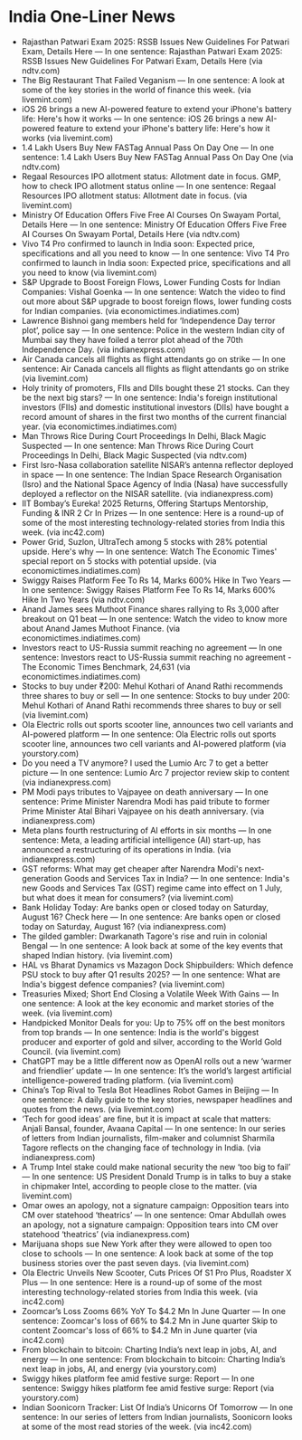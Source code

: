 # India One-Liner News

- Rajasthan Patwari Exam 2025: RSSB Issues New Guidelines For Patwari Exam, Details Here — In one sentence: Rajasthan Patwari Exam 2025: RSSB Issues New Guidelines For Patwari Exam, Details Here (via ndtv.com)
- The Big Restaurant That Failed Veganism — In one sentence: A look at some of the key stories in the world of finance this week. (via livemint.com)
- iOS 26 brings a new AI-powered feature to extend your iPhone's battery life: Here's how it works — In one sentence: iOS 26 brings a new AI-powered feature to extend your iPhone's battery life: Here's how it works (via livemint.com)
- 1.4 Lakh Users Buy New FASTag Annual Pass On Day One — In one sentence: 1.4 Lakh Users Buy New FASTag Annual Pass On Day One (via ndtv.com)
- Regaal Resources IPO allotment status: Allotment date in focus. GMP, how to check IPO allotment status online — In one sentence: Regaal Resources IPO allotment status: Allotment date in focus. (via livemint.com)
- Ministry Of Education Offers Five Free AI Courses On Swayam Portal, Details Here — In one sentence: Ministry Of Education Offers Five Free AI Courses On Swayam Portal, Details Here (via ndtv.com)
- Vivo T4 Pro confirmed to launch in India soon: Expected price, specifications and all you need to know — In one sentence: Vivo T4 Pro confirmed to launch in India soon: Expected price, specifications and all you need to know (via livemint.com)
- S&amp;P Upgrade to Boost Foreign Flows, Lower Funding Costs for Indian Companies: Vishal Goenka — In one sentence: Watch the video to find out more about S&P upgrade to boost foreign flows, lower funding costs for Indian companies. (via economictimes.indiatimes.com)
- Lawrence Bishnoi gang members held for ‘Independence Day terror plot’, police say — In one sentence: Police in the western Indian city of Mumbai say they have foiled a terror plot ahead of the 70th Independence Day. (via indianexpress.com)
- Air Canada cancels all flights as flight attendants go on strike — In one sentence: Air Canada cancels all flights as flight attendants go on strike (via livemint.com)
- Holy trinity of promoters, FIIs and DIIs bought these 21 stocks. Can they be the next big stars? — In one sentence: India's foreign institutional investors (FIIs) and domestic institutional investors (DIIs) have bought a record amount of shares in the first two months of the current financial year. (via economictimes.indiatimes.com)
- Man Throws Rice During Court Proceedings In Delhi, Black Magic Suspected — In one sentence: Man Throws Rice During Court Proceedings In Delhi, Black Magic Suspected (via ndtv.com)
- First Isro-Nasa collaboration satellite NISAR’s antenna reflector deployed in space — In one sentence: The Indian Space Research Organisation (Isro) and the National Space Agency of India (Nasa) have successfully deployed a reflector on the NISAR satellite. (via indianexpress.com)
- IIT Bombay’s Eureka! 2025 Returns, Offering Startups Mentorship, Funding & INR 2 Cr In Prizes — In one sentence: Here is a round-up of some of the most interesting technology-related stories from India this week. (via inc42.com)
- Power Grid, Suzlon, UltraTech among 5 stocks with 28% potential upside. Here's why — In one sentence: Watch The Economic Times' special report on 5 stocks with potential upside. (via economictimes.indiatimes.com)
- Swiggy Raises Platform Fee To Rs 14, Marks 600% Hike In Two Years — In one sentence: Swiggy Raises Platform Fee To Rs 14, Marks 600% Hike In Two Years (via ndtv.com)
- Anand James sees Muthoot Finance shares rallying to Rs 3,000 after breakout on Q1 beat — In one sentence: Watch the video to know more about Anand James Muthoot Finance. (via economictimes.indiatimes.com)
- Investors react to US-Russia summit reaching no agreement — In one sentence: Investors react to US-Russia summit reaching no agreement - The Economic Times Benchmark, 24,631 (via economictimes.indiatimes.com)
- Stocks to buy under  ₹200: Mehul Kothari of Anand Rathi recommends three shares to buy or sell — In one sentence: Stocks to buy under 200: Mehul Kothari of Anand Rathi recommends three shares to buy or sell (via livemint.com)
- Ola Electric rolls out sports scooter line, announces two cell variants and AI-powered platform — In one sentence: Ola Electric rolls out sports scooter line, announces two cell variants and AI-powered platform (via yourstory.com)
- Do you need a TV anymore? I used the Lumio Arc 7 to get a better picture — In one sentence: Lumio Arc 7 projector review skip to content (via indianexpress.com)
- PM Modi pays tributes to Vajpayee on death anniversary — In one sentence: Prime Minister Narendra Modi has paid tribute to former Prime Minister Atal Bihari Vajpayee on his death anniversary. (via indianexpress.com)
- Meta plans fourth restructuring of AI efforts in six months — In one sentence: Meta, a leading artificial intelligence (AI) start-up, has announced a restructuring of its operations in India. (via indianexpress.com)
- GST reforms: What may get cheaper after Narendra Modi's next-generation Goods and Services Tax in India? — In one sentence: India's new Goods and Services Tax (GST) regime came into effect on 1 July, but what does it mean for consumers? (via livemint.com)
- Bank Holiday Today: Are banks open or closed today on Saturday, August 16? Check here — In one sentence: Are banks open or closed today on Saturday, August 16? (via indianexpress.com)
- The gilded gambler: Dwarkanath Tagore's rise and ruin in colonial Bengal — In one sentence: A look back at some of the key events that shaped Indian history. (via livemint.com)
- HAL vs Bharat Dynamics vs Mazagon Dock Shipbuilders: Which defence PSU stock to buy after Q1 results 2025? — In one sentence: What are India's biggest defence companies? (via livemint.com)
- Treasuries Mixed; Short End Closing a Volatile Week With Gains — In one sentence: A look at the key economic and market stories of the week. (via livemint.com)
- Handpicked Monitor Deals for you: Up to 75% off on the best monitors from top brands — In one sentence: India is the world's biggest producer and exporter of gold and silver, according to the World Gold Council. (via livemint.com)
- ChatGPT may be a little different now as OpenAI rolls out a new ‘warmer and friendlier’ update — In one sentence: It’s the world’s largest artificial intelligence-powered trading platform. (via livemint.com)
- China’s Top Rival to Tesla Bot Headlines Robot Games in Beijing — In one sentence: A daily guide to the key stories, newspaper headlines and quotes from the news. (via livemint.com)
- ‘Tech for good ideas’ are fine, but it is impact at scale that matters: Anjali Bansal, founder, Avaana Capital — In one sentence: In our series of letters from Indian journalists, film-maker and columnist Sharmila Tagore reflects on the changing face of technology in India. (via indianexpress.com)
- A Trump Intel stake could make national security the new ‘too big to fail’ — In one sentence: US President Donald Trump is in talks to buy a stake in chipmaker Intel, according to people close to the matter. (via livemint.com)
- Omar owes an apology, not a signature campaign: Opposition tears into CM over statehood ‘theatrics’ — In one sentence: Omar Abdullah owes an apology, not a signature campaign: Opposition tears into CM over statehood ‘theatrics’ (via indianexpress.com)
- Marijuana shops sue New York after they were allowed to open too close to schools — In one sentence: A look back at some of the top business stories over the past seven days. (via livemint.com)
- Ola Electric Unveils New Scooter, Cuts Prices Of S1 Pro Plus, Roadster X Plus — In one sentence: Here is a round-up of some of the most interesting technology-related stories from India this week. (via inc42.com)
- Zoomcar’s Loss Zooms 66% YoY To $4.2 Mn In June Quarter — In one sentence: Zoomcar's loss of 66% to $4.2 Mn in June quarter Skip to content Zoomcar's loss of 66% to $4.2 Mn in June quarter (via inc42.com)
- From blockchain to bitcoin: Charting India’s next leap in jobs, AI, and energy — In one sentence: From blockchain to bitcoin: Charting India’s next leap in jobs, AI, and energy (via yourstory.com)
- Swiggy hikes platform fee amid festive surge: Report — In one sentence: Swiggy hikes platform fee amid festive surge: Report (via yourstory.com)
- Indian Soonicorn Tracker: List Of India’s Unicorns Of Tomorrow — In one sentence: In our series of letters from Indian journalists, Soonicorn looks at some of the most read stories of the week. (via inc42.com)
